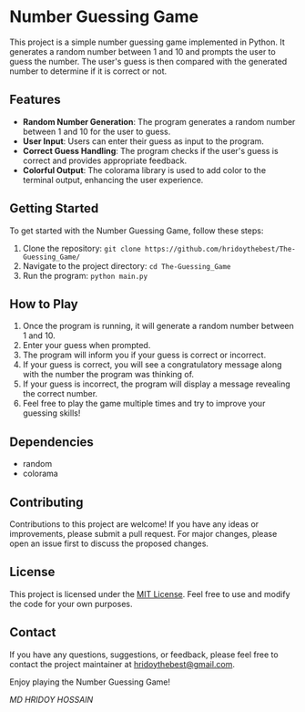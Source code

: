 # Number Guessing Game

This project is a simple number guessing game implemented in Python. It generates a random number between 1 and 10 and prompts the user to guess the number. The user's guess is then compared with the generated number to determine if it is correct or not.

## Features

- **Random Number Generation**: The program generates a random number between 1 and 10 for the user to guess.
- **User Input**: Users can enter their guess as input to the program.
- **Correct Guess Handling**: The program checks if the user's guess is correct and provides appropriate feedback.
- **Colorful Output**: The colorama library is used to add color to the terminal output, enhancing the user experience.

## Getting Started

To get started with the Number Guessing Game, follow these steps:

1. Clone the repository: `git clone https://github.com/hridoythebest/The-Guessing_Game/`
2. Navigate to the project directory: `cd The-Guessing_Game`
3. Run the program: `python main.py`

## How to Play

1. Once the program is running, it will generate a random number between 1 and 10.
2. Enter your guess when prompted.
3. The program will inform you if your guess is correct or incorrect.
4. If your guess is correct, you will see a congratulatory message along with the number the program was thinking of.
5. If your guess is incorrect, the program will display a message revealing the correct number.
6. Feel free to play the game multiple times and try to improve your guessing skills!

## Dependencies

- random
- colorama

## Contributing

Contributions to this project are welcome! If you have any ideas or improvements, please submit a pull request. For major changes, please open an issue first to discuss the proposed changes.

## License

This project is licensed under the [MIT License](LICENSE). Feel free to use and modify the code for your own purposes.

## Contact

If you have any questions, suggestions, or feedback, please feel free to contact the project maintainer at [hridoythebest@gmail.com](mailto:hridoythebest@gmail.com).

Enjoy playing the Number Guessing Game!

*MD HRIDOY HOSSAIN*